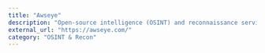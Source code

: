 ```yaml
---
title: "Awseye"
description: "Open-source intelligence (OSINT) and reconnaissance service tracking publicly accessible AWS data"
external_url: "https://awseye.com/"
category: "OSINT & Recon"
---
```

